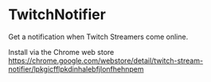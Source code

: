 # TwitchNotifier
Get a notification when Twitch Streamers come online.

Install via the Chrome web store https://chrome.google.com/webstore/detail/twitch-stream-notifier/lpkgicfflpkdinhalebfjlonfhehnpem

